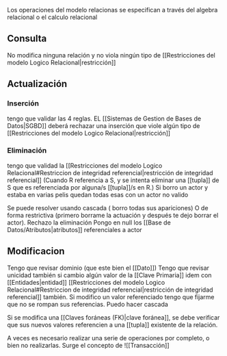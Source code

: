 
Los operaciones del modelo relacionas se especifican a través del algebra relacional o el calculo relacional

## Consulta 
No modifica ninguna relación y no viola ningún tipo de [[Restricciones del modelo Logico Relacional|restricción]]
## Actualización

### Inserción
tengo que validar las 4 reglas. EL [[Sistemas de Gestion de Bases de Datos|SGBD]] deberá rechazar una inserción que viole algún tipo de [[Restricciones del modelo Logico Relacional|restricción]]
### Eliminación
tengo que validad la [[Restricciones del modelo Logico Relacional#Restriccion de integridad referencial|restricción de integridad referencial]]
(Cuando R referencia a S, y se intenta eliminar una [[tupla]] de S que es referenciada por alguna/s [[tupla]]/s en R.)
Si borro un actor y estaba en varias pelis quedan todas esas con un actor no valido 

Se puede resolver usando cascada ( borro todas sus apariciones)
O de forma restrictiva (primero borrame la actuación y después te dejo borrar el actor). Rechazo la eliminación
Pongo en null los [[Base de Datos/Atributos|atributos]] referenciales a actor


## Modificacion 
Tengo que revisar dominio (que este bien el [[Dato]])
Tengo que revisar unicidad también si cambio algún valor de la [[Clave Primaria]]
idem con [[Entidades|entidad]]
[[Restricciones del modelo Logico Relacional#Restriccion de integridad referencial|restricción de integridad referencial]] también. Si modifico un valor referenciado tengo que fijarme que no se rompan sus referencias. Puedo hacer cascada

Si se modifica una [[Claves foráneas (FK)|clave foránea]], se debe verificar que sus nuevos valores referencien a una [[tupla]] existente de la relación.


A veces es necesario realizar una serie de operaciones por completo, o bien no realizarlas. Surge el concepto de ![[Transacción]]

